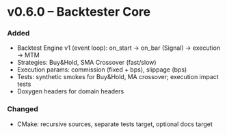 # v0.6.0 – Backtester Core

### Added
- Backtest Engine v1 (event loop): on_start → on_bar (Signal) → execution → MTM
- Strategies: Buy&Hold, SMA Crossover (fast/slow)
- Execution params: commission (fixed + bps), slippage (bps)
- Tests: synthetic smokes for Buy&Hold, MA crossover; execution impact tests
- Doxygen headers for domain headers

### Changed
- CMake: recursive sources, separate tests target, optional docs target

